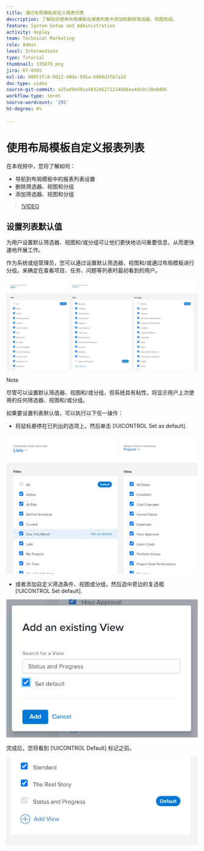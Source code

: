 ```yaml
---
title: 通过布局模板自定义报表列表
description: 了解如何使用布局模板在报表列表中添加和删除筛选器、视图和组。
feature: System Setup and Administration
activity: deploy
team: Technical Marketing
role: Admin
level: Intermediate
type: Tutorial
thumbnail: 335079.png
jira: KT-8765
exl-id: 00653fc8-0d12-49de-995a-6068d3fb7a2d
doc-type: video
source-git-commit: a25a49e59ca483246271214886ea4dc9c10e8d66
workflow-type: tm+mt
source-wordcount: '205'
ht-degree: 0%

---
```


# 使用布局模板自定义报表列表

在本视频中，您将了解如何：

* 导航到布局模板中的报表列表设置
* 删除筛选器、视图和分组
* 添加筛选器、视图和分组

>[!VIDEO](https://video.tv.adobe.com/v/335079/?quality=12&learn=on)

## 设置列表默认值

为用户设置默认筛选器、视图和/或分组可让他们更快地访问重要信息，从而更快速地开展工作。

作为系统或组管理员，您可以通过设置默认筛选器、视图和/或通过布局模板进行分组，来确定在查看项目、任务、问题等列表时最初看到的用户。

![布局模板 [!UICONTROL Lists] 窗口](assets/admin-fund-layout-template-default-lists-1-1.JPG)

>[!NOTE]
>
>尽管可以设置默认筛选器、视图和/或分组，但系统具有粘性，将显示用户上次使用的任何筛选器、视图和/或分组。


如果要设置列表默认值，可以执行以下任一操作：

* 将鼠标悬停在已列出的选项上，然后单击 [!UICONTROL Set as default].

![布局模板 [!UICONTROL Lists] 窗口 [!UICONTROL Set as default] 可见](assets/admin-fund-layout-template-default-lists-1-2.JPG)

* 或者添加自定义筛选条件、视图或分组，然后选中旁边的复选框 [!UICONTROL Set default].

![[!UICONTROL Add an existing View] 窗口](assets/admin-fund-layout-template-default-lists-1-3.JPG)

完成后，您将看到 [!UICONTROL Default] 标记之前。

![[!UICONTROL Default] 列表选项旁边的标记](assets/admin-fund-layout-template-default-lists-1-4.JPG)
